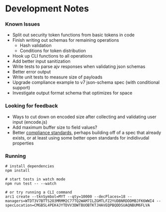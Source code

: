 # Development Notes

### Known Issues

- Split out security token functions from basic tokens in code
- Finish writing out schemas for remaining operations
  - Hash validation
  - Conditions for token distribution
- Hook up CLI functions to all operations
- Add better input sanitization
- Write tests to parse ajv responses when validating json schemas
- Better error output
- Write unit tests to measure size of payloads
- Upgrade compliance example to v7 json-schema spec (with conditional support)
- Investigate output format schema that optimizes for space

### Looking for feedback

- Ways to cut down on encoded size after collecting and validating user input (encode.js)
- Add maximum buffer size to field values?
- Better [compliance standards](./compliance.md), perhaps building off of a spec that already exists, or at least using some better open standards for indidivudal properties

### Running

```
# install dependencies
npm install

# start tests in watch mode
npm run test -- --watch

# or try running a CLI command
arc1 create --tknSymbol=MYT --qty=10000 --decPlaces=18 --managers=WTDT3V7BTTS2O3MRMM2C77TQ2WAM7ILZGMTLFZ2YUDBNRDDDMBJFK6WWI4 --specLocation=CMGB5L4PEK4JYTDVV3DWTBUOBTKTJHAVEQPBQDDSUAQNBUM6FLVA
```
